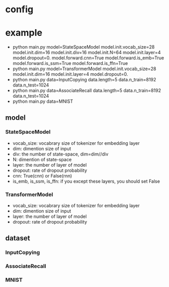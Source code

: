 # config

# example
* python main.py model=StateSpaceModel model.init.vocab_size=28 model.init.dim=16 model.init.div=16 model.init.N=64 model.init.layer=4 model.dropout=0. model.forward.cnn=True model.forward.is_emb=True model.forward.is_ssm=True model.forward.is_ffn=True
* python main.py model=TransformerModel model.init.vocab_size=28 model.init.dim=16 model.init.layer=4 model.dropout=0.
* python main.py data=InputCopying data.length=5 data.n_train=8192 data.n_test=1024
* python main.py data=AssociateRecall data.length=5 data.n_train=8192 data.n_test=1024
* python main.py data=MNIST

## model
### StateSpaceModel
* vocab_size: vocabrary size of tokenizer for embedding layer
* dim: dimention size of input
* div: the number of state-space, dim=dim//div
* N: dimention of state-space
* layer: the number of layer of model
* dropout: rate of dropout probability
* cnn: True(cnn) or False(rnn)
* is_emb, is_ssm, is_ffn: if you except these layers, you should set False

### TransformerModel
* vocab_size: vocabrary size of tokenizer for embedding layer
* dim: dimention size of input
* layer: the number of layer of model
* dropout: rate of dropout probability

## dataset
### InputCopying
### AssociateRecall
### MNIST